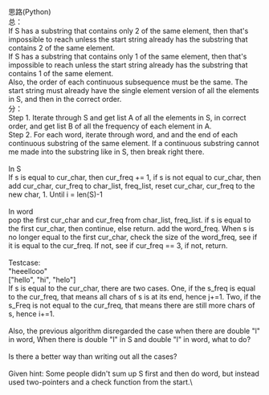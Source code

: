 思路(Python)\
总：\
If S has a substring that contains only 2 of the same element, then that's impossible to reach unless the start string already has the substring that contains 2 of the same element.\
If S has a substring that contains only 1 of the same element, then that's impossible to reach unless the start string already has the substring that contains 1 of the same element.\
Also, the order of each continuous subsequence must be the same. The start string must already have the single element version of all the elements in S, and then in the correct order.\
分：\
Step 1. Iterate through S and get list A of all the elements in S, in correct order, and get list B of all the frequency of each element in A.\
Step 2. For each word, iterate through word, and and the end of each continuous substring of the same element. If a continuous substring cannot me made into the substring like in S, then break right there.\
\
In S\
If s is equal to cur_char, then cur_freq += 1, if s is not equal to cur_char, then add cur_char, cur_freq to char_list, freq_list, reset cur_char, cur_freq to the new char, 1. Until i = len(S)-1\
\
In word\
pop the first cur_char and cur_freq from char_list, freq_list. if s is equal to the first cur_char, then continue, else return. add the word_freq. When s is no longer equal to the first cur_char, check the size of the word_freq, see if it is equal to the cur_freq. If not, see if cur_freq == 3, if not, return. \
\
Testcase: \
"heeellooo"\
["hello", "hi", "helo"]\
If s is equal to the cur_char, there are two cases. One, if the s_freq is equal to the cur_freq, that means all chars of s is at its end, hence j+=1. Two, if the s_Freq is not equal to the cur_freq, that means there are still more chars of s, hence i+=1. \
\
Also, the previous algorithm disregarded the case when there are double "l" in word, When there is double "l" in S and double "l" in word, what to do?\
\
Is there a better way than writing out all the cases?\
\
Given hint: Some people didn't sum up S first and then do word, but instead used two-pointers and a check function from the start.\
